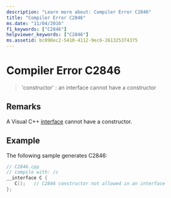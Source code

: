```yaml
---
description: "Learn more about: Compiler Error C2846"
title: "Compiler Error C2846"
ms.date: "11/04/2016"
f1_keywords: ["C2846"]
helpviewer_keywords: ["C2846"]
ms.assetid: bc090ec2-5410-4112-9ec6-261325374375
---
```

# Compiler Error C2846

> 'constructor' : an interface cannot have a constructor

## Remarks

A Visual C++ [interface](../../cpp/interface.md) cannot have a constructor.

## Example

The following sample generates C2846:

```cpp
// C2846.cpp
// compile with: /c
__interface C {
   C();   // C2846 constructor not allowed in an interface
};
```

